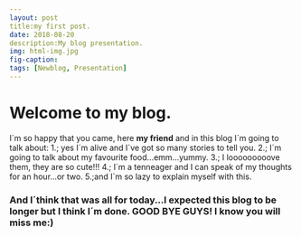 ```yaml
---
layout: post
title:my first post.
date: 2018-08-20
description:My blog presentation.
img: html-img.jpg 
fig-caption: 
tags: [Newblog, Presentation]
---
```


# Welcome to my blog.

I´m so happy that you came, here **my friend** and in this blog I´m going to talk about:
1.<My life>; yes I´m alive and I´ve got so many stories to tell you.
2.<Food>; I´m going to talk about my favourite food...emm...yummy.
3.<Animals>; I looooooooove them, they are so cute!!!
4.<Opinion>; I´m a tenneager and I can speak of my thoughts for an hour...or two.
5.<Many other random stuff>;and I´m so lazy to explain myself with this.
  
### And I´think that was all for today...I expected this blog to be longer but I think I´m done. GOOD BYE GUYS! I know you will miss me:)
